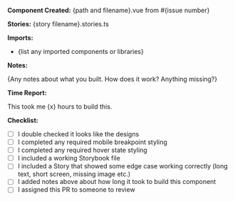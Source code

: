 **Component Created:** {path and filename}.vue from #{issue number}

**Stories:** {story filename}.stories.ts

**Imports:**

-   {list any imported components or libraries}

**Notes:**

{Any notes about what you built. How does it work? Anything missing?}

**Time Report:**

This took me {x} hours to build this.

**Checklist:**

-   [ ] I double checked it looks like the designs
-   [ ] I completed any required mobile breakpoint styling
-   [ ] I completed any required hover state styling
-   [ ] I included a working Storybook file
-   [ ] I included a Story that showed some edge case working correctly (long text, short screen, missing image etc.)
-   [ ] I added notes above about how long it took to build this component
-   [ ] I assigned this PR to someone to review
